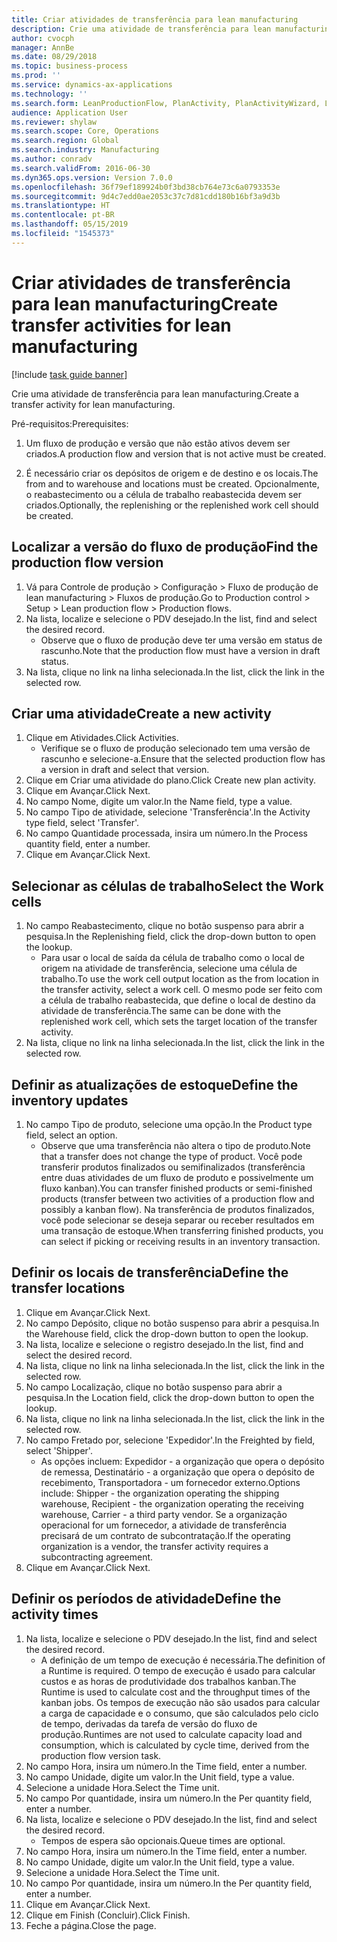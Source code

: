```yaml
---
title: Criar atividades de transferência para lean manufacturing
description: Crie uma atividade de transferência para lean manufacturing.
author: cvocph
manager: AnnBe
ms.date: 08/29/2018
ms.topic: business-process
ms.prod: ''
ms.service: dynamics-ax-applications
ms.technology: ''
ms.search.form: LeanProductionFlow, PlanActivity, PlanActivityWizard, LeanWorkCellLookup, InventLocationIdLookup
audience: Application User
ms.reviewer: shylaw
ms.search.scope: Core, Operations
ms.search.region: Global
ms.search.industry: Manufacturing
ms.author: conradv
ms.search.validFrom: 2016-06-30
ms.dyn365.ops.version: Version 7.0.0
ms.openlocfilehash: 36f79ef189924b0f3bd38cb764e73c6a0793353e
ms.sourcegitcommit: 9d4c7edd0ae2053c37c7d81cdd180b16bf3a9d3b
ms.translationtype: HT
ms.contentlocale: pt-BR
ms.lasthandoff: 05/15/2019
ms.locfileid: "1545373"
---
```

# <a name="create-transfer-activities-for-lean-manufacturing"></a><span data-ttu-id="86812-103">Criar atividades de transferência para lean manufacturing</span><span class="sxs-lookup"><span data-stu-id="86812-103">Create transfer activities for lean manufacturing</span></span>

[!include [task guide banner](../../includes/task-guide-banner.md)]

<span data-ttu-id="86812-104">Crie uma atividade de transferência para lean manufacturing.</span><span class="sxs-lookup"><span data-stu-id="86812-104">Create a transfer activity for lean manufacturing.</span></span> 

<span data-ttu-id="86812-105">Pré-requisitos:</span><span class="sxs-lookup"><span data-stu-id="86812-105">Prerequisites:</span></span> 

1. <span data-ttu-id="86812-106">Um fluxo de produção e versão que não estão ativos devem ser criados.</span><span class="sxs-lookup"><span data-stu-id="86812-106">A production flow and version that is not active must be created.</span></span>

2. <span data-ttu-id="86812-107">É necessário criar os depósitos de origem e de destino e os locais.</span><span class="sxs-lookup"><span data-stu-id="86812-107">The from and to warehouse and locations must be created.</span></span> <span data-ttu-id="86812-108">Opcionalmente, o reabastecimento ou a célula de trabalho reabastecida devem ser criados.</span><span class="sxs-lookup"><span data-stu-id="86812-108">Optionally, the replenishing or the replenished work cell should be created.</span></span>


## <a name="find-the-production-flow-version"></a><span data-ttu-id="86812-109">Localizar a versão do fluxo de produção</span><span class="sxs-lookup"><span data-stu-id="86812-109">Find the production flow version</span></span>
1. <span data-ttu-id="86812-110">Vá para Controle de produção > Configuração > Fluxo de produção de lean manufacturing > Fluxos de produção.</span><span class="sxs-lookup"><span data-stu-id="86812-110">Go to Production control > Setup > Lean production flow > Production flows.</span></span>
2. <span data-ttu-id="86812-111">Na lista, localize e selecione o PDV desejado.</span><span class="sxs-lookup"><span data-stu-id="86812-111">In the list, find and select the desired record.</span></span>
    * <span data-ttu-id="86812-112">Observe que o fluxo de produção deve ter uma versão em status de rascunho.</span><span class="sxs-lookup"><span data-stu-id="86812-112">Note that the production flow must have a version in draft status.</span></span>  
3. <span data-ttu-id="86812-113">Na lista, clique no link na linha selecionada.</span><span class="sxs-lookup"><span data-stu-id="86812-113">In the list, click the link in the selected row.</span></span>

## <a name="create-a-new-activity"></a><span data-ttu-id="86812-114">Criar uma atividade</span><span class="sxs-lookup"><span data-stu-id="86812-114">Create a new activity</span></span>
1. <span data-ttu-id="86812-115">Clique em Atividades.</span><span class="sxs-lookup"><span data-stu-id="86812-115">Click Activities.</span></span>
    * <span data-ttu-id="86812-116">Verifique se o fluxo de produção selecionado tem uma versão de rascunho e selecione-a.</span><span class="sxs-lookup"><span data-stu-id="86812-116">Ensure that the selected production flow has a version in draft and select that version.</span></span>  
2. <span data-ttu-id="86812-117">Clique em Criar uma atividade do plano.</span><span class="sxs-lookup"><span data-stu-id="86812-117">Click Create new plan activity.</span></span>
3. <span data-ttu-id="86812-118">Clique em Avançar.</span><span class="sxs-lookup"><span data-stu-id="86812-118">Click Next.</span></span>
4. <span data-ttu-id="86812-119">No campo Nome, digite um valor.</span><span class="sxs-lookup"><span data-stu-id="86812-119">In the Name field, type a value.</span></span>
5. <span data-ttu-id="86812-120">No campo Tipo de atividade, selecione 'Transferência'.</span><span class="sxs-lookup"><span data-stu-id="86812-120">In the Activity type field, select 'Transfer'.</span></span>
6. <span data-ttu-id="86812-121">No campo Quantidade processada, insira um número.</span><span class="sxs-lookup"><span data-stu-id="86812-121">In the Process quantity field, enter a number.</span></span>
7. <span data-ttu-id="86812-122">Clique em Avançar.</span><span class="sxs-lookup"><span data-stu-id="86812-122">Click Next.</span></span>

## <a name="select-the-work-cells"></a><span data-ttu-id="86812-123">Selecionar as células de trabalho</span><span class="sxs-lookup"><span data-stu-id="86812-123">Select the Work cells</span></span>
1. <span data-ttu-id="86812-124">No campo Reabastecimento, clique no botão suspenso para abrir a pesquisa.</span><span class="sxs-lookup"><span data-stu-id="86812-124">In the Replenishing field, click the drop-down button to open the lookup.</span></span>
    * <span data-ttu-id="86812-125">Para usar o local de saída da célula de trabalho como o local de origem na atividade de transferência, selecione uma célula de trabalho.</span><span class="sxs-lookup"><span data-stu-id="86812-125">To use the work cell output location as the from location in the transfer activity, select a work cell.</span></span> <span data-ttu-id="86812-126">O mesmo pode ser feito com a célula de trabalho reabastecida, que define o local de destino da atividade de transferência.</span><span class="sxs-lookup"><span data-stu-id="86812-126">The same can be done with the replenished work cell, which sets the target location of the transfer activity.</span></span>  
2. <span data-ttu-id="86812-127">Na lista, clique no link na linha selecionada.</span><span class="sxs-lookup"><span data-stu-id="86812-127">In the list, click the link in the selected row.</span></span>

## <a name="define-the-inventory-updates"></a><span data-ttu-id="86812-128">Definir as atualizações de estoque</span><span class="sxs-lookup"><span data-stu-id="86812-128">Define the inventory updates</span></span>
1. <span data-ttu-id="86812-129">No campo Tipo de produto, selecione uma opção.</span><span class="sxs-lookup"><span data-stu-id="86812-129">In the Product type field, select an option.</span></span>
    * <span data-ttu-id="86812-130">Observe que uma transferência não altera o tipo de produto.</span><span class="sxs-lookup"><span data-stu-id="86812-130">Note that a transfer does not change the type of product.</span></span> <span data-ttu-id="86812-131">Você pode transferir produtos finalizados ou semifinalizados (transferência entre duas atividades de um fluxo de produto e possivelmente um fluxo kanban).</span><span class="sxs-lookup"><span data-stu-id="86812-131">You can transfer finished products or semi-finished products (transfer between two activities of a production flow and possibly a kanban flow).</span></span>     <span data-ttu-id="86812-132">Na transferência de produtos finalizados, você pode selecionar se deseja separar ou receber resultados em uma transação de estoque.</span><span class="sxs-lookup"><span data-stu-id="86812-132">When transferring finished products, you can select if picking or receiving results in an inventory transaction.</span></span>  

## <a name="define-the-transfer-locations"></a><span data-ttu-id="86812-133">Definir os locais de transferência</span><span class="sxs-lookup"><span data-stu-id="86812-133">Define the transfer locations</span></span>
1. <span data-ttu-id="86812-134">Clique em Avançar.</span><span class="sxs-lookup"><span data-stu-id="86812-134">Click Next.</span></span>
2. <span data-ttu-id="86812-135">No campo Depósito, clique no botão suspenso para abrir a pesquisa.</span><span class="sxs-lookup"><span data-stu-id="86812-135">In the Warehouse field, click the drop-down button to open the lookup.</span></span>
3. <span data-ttu-id="86812-136">Na lista, localize e selecione o registro desejado.</span><span class="sxs-lookup"><span data-stu-id="86812-136">In the list, find and select the desired record.</span></span>
4. <span data-ttu-id="86812-137">Na lista, clique no link na linha selecionada.</span><span class="sxs-lookup"><span data-stu-id="86812-137">In the list, click the link in the selected row.</span></span>
5. <span data-ttu-id="86812-138">No campo Localização, clique no botão suspenso para abrir a pesquisa.</span><span class="sxs-lookup"><span data-stu-id="86812-138">In the Location field, click the drop-down button to open the lookup.</span></span>
6. <span data-ttu-id="86812-139">Na lista, clique no link na linha selecionada.</span><span class="sxs-lookup"><span data-stu-id="86812-139">In the list, click the link in the selected row.</span></span>
7. <span data-ttu-id="86812-140">No campo Fretado por, selecione 'Expedidor'.</span><span class="sxs-lookup"><span data-stu-id="86812-140">In the Freighted by field, select 'Shipper'.</span></span>
    * <span data-ttu-id="86812-141">As opções incluem: Expedidor - a organização que opera o depósito de remessa, Destinatário - a organização que opera o depósito de recebimento, Transportadora - um fornecedor externo.</span><span class="sxs-lookup"><span data-stu-id="86812-141">Options include: Shipper - the organization operating the shipping warehouse, Recipient -  the organization operating the receiving warehouse, Carrier - a third party vendor.</span></span> <span data-ttu-id="86812-142">Se a organização operacional for um fornecedor, a atividade de transferência precisará de um contrato de subcontratação.</span><span class="sxs-lookup"><span data-stu-id="86812-142">If the operating organization is a vendor, the transfer activity requires a subcontracting agreement.</span></span>  
8. <span data-ttu-id="86812-143">Clique em Avançar.</span><span class="sxs-lookup"><span data-stu-id="86812-143">Click Next.</span></span>

## <a name="define-the-activity-times"></a><span data-ttu-id="86812-144">Definir os períodos de atividade</span><span class="sxs-lookup"><span data-stu-id="86812-144">Define the activity times</span></span>
1. <span data-ttu-id="86812-145">Na lista, localize e selecione o PDV desejado.</span><span class="sxs-lookup"><span data-stu-id="86812-145">In the list, find and select the desired record.</span></span>
    * <span data-ttu-id="86812-146">A definição de um tempo de execução é necessária.</span><span class="sxs-lookup"><span data-stu-id="86812-146">The definition of a Runtime is required.</span></span> <span data-ttu-id="86812-147">O tempo de execução é usado para calcular custos e as horas de produtividade dos trabalhos kanban.</span><span class="sxs-lookup"><span data-stu-id="86812-147">The Runtime is used to calculate cost and the throughput times of the kanban jobs.</span></span> <span data-ttu-id="86812-148">Os tempos de execução não são usados para calcular a carga de capacidade e o consumo, que são calculados pelo ciclo de tempo, derivadas da tarefa de versão do fluxo de produção.</span><span class="sxs-lookup"><span data-stu-id="86812-148">Runtimes are not used to calculate capacity load and consumption, which is calculated by cycle time, derived from the production flow version task.</span></span>  
2. <span data-ttu-id="86812-149">No campo Hora, insira um número.</span><span class="sxs-lookup"><span data-stu-id="86812-149">In the Time field, enter a number.</span></span>
3. <span data-ttu-id="86812-150">No campo Unidade, digite um valor.</span><span class="sxs-lookup"><span data-stu-id="86812-150">In the Unit field, type a value.</span></span>
4. <span data-ttu-id="86812-151">Selecione a unidade Hora.</span><span class="sxs-lookup"><span data-stu-id="86812-151">Select the Time unit.</span></span>
5. <span data-ttu-id="86812-152">No campo Por quantidade, insira um número.</span><span class="sxs-lookup"><span data-stu-id="86812-152">In the Per quantity field, enter a number.</span></span>
6. <span data-ttu-id="86812-153">Na lista, localize e selecione o PDV desejado.</span><span class="sxs-lookup"><span data-stu-id="86812-153">In the list, find and select the desired record.</span></span>
    * <span data-ttu-id="86812-154">Tempos de espera são opcionais.</span><span class="sxs-lookup"><span data-stu-id="86812-154">Queue times are optional.</span></span>  
7. <span data-ttu-id="86812-155">No campo Hora, insira um número.</span><span class="sxs-lookup"><span data-stu-id="86812-155">In the Time field, enter a number.</span></span>
8. <span data-ttu-id="86812-156">No campo Unidade, digite um valor.</span><span class="sxs-lookup"><span data-stu-id="86812-156">In the Unit field, type a value.</span></span>
9. <span data-ttu-id="86812-157">Selecione a unidade Hora.</span><span class="sxs-lookup"><span data-stu-id="86812-157">Select the Time unit.</span></span>
10. <span data-ttu-id="86812-158">No campo Por quantidade, insira um número.</span><span class="sxs-lookup"><span data-stu-id="86812-158">In the Per quantity field, enter a number.</span></span>
11. <span data-ttu-id="86812-159">Clique em Avançar.</span><span class="sxs-lookup"><span data-stu-id="86812-159">Click Next.</span></span>
12. <span data-ttu-id="86812-160">Clique em Finish (Concluir).</span><span class="sxs-lookup"><span data-stu-id="86812-160">Click Finish.</span></span>
13. <span data-ttu-id="86812-161">Feche a página.</span><span class="sxs-lookup"><span data-stu-id="86812-161">Close the page.</span></span>

